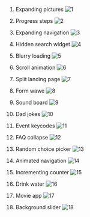 1. Expanding pictures
![1](https://github.com/MarkTheBoy/50days50projects/assets/146758649/888a7f29-0957-4967-b1d2-b1311811c465)

2. Progress steps
![2](https://github.com/MarkTheBoy/50days50projects/assets/146758649/248ad2d6-9ae6-4c18-9336-5edec0a5c2e4)

3. Expanding navigation
![3](https://github.com/MarkTheBoy/50days50projects/assets/146758649/d543522f-781b-4274-8fe0-921c35077889)

4. Hidden search widget
![4](https://github.com/MarkTheBoy/50days50projects/assets/146758649/0cf5a5f5-2a21-4e2f-95cd-42416dcc6bee)

5. Blurry loading
![5](https://github.com/MarkTheBoy/50days50projects/assets/146758649/a000632c-5f35-4a19-91e1-97dce6b50088)

6. Scroll animation
![6](https://github.com/MarkTheBoy/50days50projects/assets/146758649/fcb3b357-00a3-48d0-ab33-f058a360ab2e)

7. Split landing page
![7](https://github.com/MarkTheBoy/50days50projects/assets/146758649/6088cdd2-1549-4edd-ba6e-472a35e4b040)

8. Form wawe
![8](https://github.com/MarkTheBoy/50days50projects/assets/146758649/637230e1-de9e-44f8-b774-b206302d4a42)

9. Sound board
![9](https://github.com/MarkTheBoy/50days50projects/assets/146758649/eb0bcb30-49d2-4f68-86fb-9ed580610d4d)

10. Dad jokes
![10](https://github.com/MarkTheBoy/50days50projects/assets/146758649/40cb3571-f510-4b0f-ba07-492523e6e0f9)

11. Event keycodes
![11](https://github.com/MarkTheBoy/50days50projects/assets/146758649/5c3a4329-7a75-44fd-9e7e-9a5d573e3187)

12. FAQ collapse
![12](https://github.com/MarkTheBoy/50days50projects/assets/146758649/2b7a34ee-a2d2-4384-b90c-0210a2194e52)

13. Random choice picker
![13](https://github.com/user-attachments/assets/a56aede5-4329-4d7b-b36b-c6a3b878f25a)

14. Animated navigation
![14](https://github.com/user-attachments/assets/569b17e0-f047-460a-bab4-ef636c06a1b0)

15. Incrementing counter
![15](https://github.com/user-attachments/assets/4f165839-f07c-45b3-849f-595518271624)

16. Drink water
![16](https://github.com/user-attachments/assets/140ee4ba-d94e-4c3f-a7d1-a71ee0da9fa5)

17. Movie app
![17](https://github.com/user-attachments/assets/6c8dd1d6-3b08-40fd-8cc7-c9c86417cb52)

18. Background slider
![18](https://github.com/user-attachments/assets/5314717e-5827-44f7-af99-306546efdc6d)
